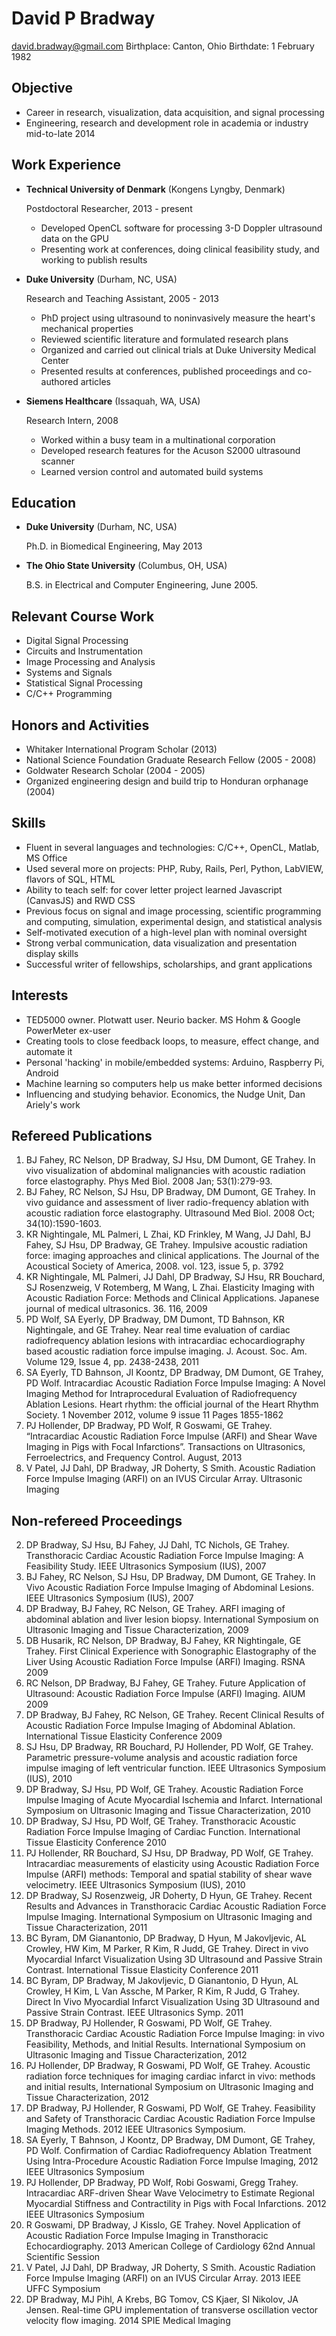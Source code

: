 David P Bradway
===============

<david.bradway@gmail.com>
Birthplace: Canton, Ohio
Birthdate: 1 February 1982

Objective
---------

*   Career in research, visualization, data acquisition, and signal processing
*   Engineering, research and development role in academia or industry mid-to-late 2014

Work Experience
---------------

*   **Technical University of Denmark** (Kongens Lyngby, Denmark)

    Postdoctoral Researcher, 2013 - present

    -   Developed OpenCL software for processing 3-D Doppler ultrasound data on the GPU
    -   Presenting work at conferences, doing clinical feasibility study, and working to publish results


*   **Duke University** (Durham, NC, USA)

    Research and Teaching Assistant, 2005 - 2013

    -   PhD project using ultrasound to noninvasively measure the heart's mechanical properties
    -   Reviewed scientific literature and formulated research plans
    -   Organized and carried out clinical trials at Duke University Medical Center
    -   Presented results at conferences, published proceedings and co-authored articles

*   **Siemens Healthcare** (Issaquah, WA, USA)

    Research Intern, 2008

    -   Worked within a busy team in a multinational corporation
    -   Developed research features for the Acuson S2000 ultrasound scanner
    -   Learned version control and automated build systems


Education
---------

*   **Duke University** (Durham, NC, USA)

    Ph.D. in Biomedical Engineering, May 2013

*   **The Ohio State University** (Columbus, OH, USA)

    B.S. in Electrical and Computer Engineering, June 2005.


Relevant Course Work
---------

*   Digital Signal Processing
*   Circuits and Instrumentation
*   Image Processing and Analysis
*   Systems and Signals
*   Statistical Signal Processing
*   C/C++ Programming


Honors and Activities
---------

*   Whitaker International Program Scholar  (2013)
*   National Science Foundation Graduate Research Fellow (2005 - 2008)
*   Goldwater Research Scholar (2004 - 2005)
*   Organized engineering design and build trip to Honduran orphanage (2004)

Skills
------

*   Fluent in several languages and technologies: C/C++, OpenCL, Matlab, MS Office
*   Used several more on projects: PHP, Ruby, Rails, Perl, Python, LabVIEW, flavors of SQL, HTML
*   Ability to teach self: for cover letter project learned Javascript (CanvasJS) and RWD CSS
*   Previous focus on signal and image processing, scientific programming and computing, simulation, experimental design, and statistical analysis
*   Self-motivated execution of a high-level plan with nominal oversight
*   Strong verbal communication, data visualization and presentation display skills
*   Successful writer of fellowships, scholarships, and grant applications 

Interests
------

*   TED5000 owner. Plotwatt user. Neurio backer. MS Hohm & Google PowerMeter ex-user
*   Creating tools to close feedback loops, to measure, effect change, and automate it
*   Personal 'hacking' in mobile/embedded systems: Arduino, Raspberry Pi, Android
*   Machine learning so computers help us make better informed decisions
*   Influencing and studying behavior. Economics, the Nudge Unit, Dan Ariely's work

Refereed Publications
------
 
1. BJ Fahey, RC Nelson, DP Bradway, SJ Hsu, DM Dumont, GE Trahey. In vivo visualization of abdominal malignancies with acoustic radiation force elastography. Phys Med Biol. 2008 Jan; 53(1):279-93. 
1. BJ Fahey, RC Nelson, SJ Hsu, DP Bradway, DM Dumont, GE Trahey. In vivo guidance and assessment of liver radio-frequency ablation with acoustic radiation force elastography. Ultrasound Med Biol. 2008 Oct; 34(10):1590-1603. 
1. KR Nightingale, ML Palmeri, L Zhai, KD Frinkley, M Wang, JJ Dahl, BJ Fahey, SJ Hsu, DP Bradway, GE Trahey. Impulsive acoustic radiation force: imaging approaches and clinical applications. The Journal of the Acoustical Society of America, 2008. vol. 123, issue 5, p. 3792 
1. KR Nightingale, ML Palmeri, JJ Dahl, DP Bradway, SJ Hsu, RR Bouchard, SJ Rosenzweig, V Rotemberg, M Wang, L Zhai. Elasticity Imaging with Acoustic Radiation Force: Methods and Clinical Applications. Japanese journal of medical ultrasonics. 36. 116, 2009 
1. PD Wolf, SA Eyerly, DP Bradway, DM Dumont, TD Bahnson, KR Nightingale, and GE Trahey. Near real time evaluation of cardiac radiofrequency ablation lesions with intracardiac echocardiography based acoustic radiation force impulse imaging. J. Acoust. Soc. Am. Volume 129, Issue 4, pp. 2438-2438, 2011 
1. SA Eyerly, TD Bahnson, JI Koontz, DP Bradway, DM Dumont, GE Trahey, PD Wolf. Intracardiac Acoustic Radiation Force Impulse Imaging: A Novel Imaging Method for Intraprocedural Evaluation of Radiofrequency Ablation Lesions. Heart rhythm: the official journal of the Heart Rhythm Society. 1 November 2012, volume 9 issue 11 Pages 1855-1862 
1. PJ Hollender, DP Bradway, PD Wolf, R Goswami, GE Trahey. “Intracardiac Acoustic Radiation Force Impulse (ARFI) and Shear Wave Imaging in Pigs with Focal Infarctions”. Transactions on Ultrasonics, Ferroelectrics, and Frequency Control. August, 2013
2. V Patel, JJ Dahl, DP Bradway, JR Doherty, S Smith. Acoustic Radiation Force Impulse Imaging (ARFI) on an IVUS Circular Array. Ultrasonic Imaging
  
Non-refereed Proceedings
------

2. DP Bradway, SJ Hsu, BJ Fahey, JJ Dahl, TC Nichols, GE Trahey. Transthoracic Cardiac Acoustic Radiation Force Impulse Imaging: A Feasibility Study. IEEE Ultrasonics Symposium (IUS), 2007
2. BJ Fahey, RC Nelson, SJ Hsu, DP Bradway, DM Dumont, GE Trahey. In Vivo Acoustic Radiation Force Impulse Imaging of Abdominal Lesions. IEEE Ultrasonics Symposium (IUS), 2007 
2. DP Bradway, BJ Fahey, RC Nelson, GE Trahey. ARFI imaging of abdominal ablation and liver lesion biopsy. International Symposium on Ultrasonic Imaging and Tissue Characterization, 2009 
2. DB Husarik, RC Nelson, DP Bradway, BJ Fahey, KR Nightingale, GE Trahey. First Clinical Experience with Sonographic Elastography of the Liver Using Acoustic Radiation Force Impulse (ARFI) Imaging. RSNA 2009 
2. RC Nelson, DP Bradway, BJ Fahey, GE Trahey. Future Application of Ultrasound: Acoustic Radiation Force Impulse (ARFI) Imaging. AIUM 2009 
2. DP Bradway, BJ Fahey, RC Nelson, GE Trahey. Recent Clinical Results of Acoustic Radiation Force Impulse Imaging of Abdominal Ablation. International Tissue Elasticity Conference 2009 
2. SJ Hsu, DP Bradway, RR Bouchard, PJ Hollender, PD Wolf, GE Trahey. Parametric pressure-volume analysis and acoustic radiation force impulse imaging of left ventricular function. IEEE Ultrasonics Symposium (IUS), 2010 
2. DP Bradway, SJ Hsu, PD Wolf, GE Trahey. Acoustic Radiation Force Impulse Imaging of Acute Myocardial Ischemia and Infarct. International Symposium on Ultrasonic Imaging and Tissue Characterization, 2010 
2. DP Bradway, SJ Hsu, PD Wolf, GE Trahey. Transthoracic Acoustic Radiation Force Impulse Imaging of Cardiac Function. International Tissue Elasticity Conference 2010 
2. PJ Hollender, RR Bouchard, SJ Hsu, DP Bradway, PD Wolf, GE Trahey. Intracardiac measurements of elasticity using Acoustic Radiation Force Impulse (ARFI) methods: Temporal and spatial stability of shear wave velocimetry. IEEE Ultrasonics Symposium (IUS), 2010 
2. DP Bradway, SJ Rosenzweig, JR Doherty, D Hyun, GE Trahey. Recent Results and Advances in Transthoracic Cardiac Acoustic Radiation Force Impulse Imaging. International Symposium on Ultrasonic Imaging and Tissue Characterization, 2011 
2. BC Byram, DM Gianantonio, DP Bradway, D Hyun, M Jakovljevic, AL Crowley, HW Kim, M Parker, R Kim, R Judd, GE Trahey. Direct in vivo Myocardial Infarct Visualization Using 3D Ultrasound and Passive Strain Contrast. International Tissue Elasticity Conference 2011 
2. BC Byram, DP Bradway, M Jakovljevic, D Gianantonio, D Hyun, AL Crowley, H Kim, L Van Assche, M Parker, R Kim, R Judd, G Trahey. Direct In Vivo Myocardial Infarct Visualization Using 3D Ultrasound and Passive Strain Contrast. IEEE Ultrasonics Symp. 2011 
2. DP Bradway, PJ Hollender, R Goswami, PD Wolf, GE Trahey. Transthoracic Cardiac Acoustic Radiation Force Impulse Imaging: in vivo Feasibility, Methods, and Initial Results. International Symposium on Ultrasonic Imaging and Tissue Characterization, 2012 
2. PJ Hollender, DP Bradway, R Goswami, PD Wolf, GE Trahey. Acoustic radiation force techniques for imaging cardiac infarct in vivo: methods and initial results, International Symposium on Ultrasonic Imaging and Tissue Characterization, 2012 
2. DP Bradway, PJ Hollender, R Goswami, PD Wolf, GE Trahey. Feasibility and Safety of Transthoracic Cardiac Acoustic Radiation Force Impulse Imaging Methods. 2012 IEEE Ultrasonics Symposium. 
2. SA Eyerly, T Bahnson, J Koontz, DP Bradway, DM Dumont, GE Trahey, PD Wolf. Confirmation of Cardiac Radiofrequency Ablation Treatment Using Intra-Procedure Acoustic Radiation Force Impulse Imaging, 2012 IEEE Ultrasonics Symposium 
1. PJ Hollender, DP Bradway, PD Wolf, Robi Goswami, Gregg Trahey. Intracardiac ARF-driven Shear Wave Velocimetry to Estimate Regional Myocardial Stiffness and Contractility in Pigs with Focal Infarctions. 2012 IEEE Ultrasonics Symposium
1. R Goswami, DP Bradway, J Kisslo, GE Trahey. Novel Application of Acoustic Radiation Force Impulse Imaging in Transthoracic Echocardiography. 2013 American College of Cardiology 62nd Annual Scientific Session 
1. V Patel, JJ Dahl, DP Bradway, JR Doherty, S Smith. Acoustic Radiation Force Impulse Imaging (ARFI) on an IVUS Circular Array. 2013 IEEE UFFC Symposium 
1. DP Bradway, MJ Pihl, A Krebs, BG Tomov, CS Kjaer, SI Nikolov, JA Jensen. Real-time GPU implementation of transverse oscillation vector velocity flow imaging. 2014 SPIE Medical Imaging 
